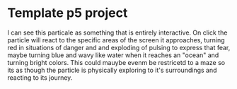 # Template p5 project

I can see this particale as something that is entirely interactive. On click the particle will react to the specific areas of the screen it approaches, turning red in situations of danger and and exploding of pulsing to express that fear, maybe turning blue and wavy like water when it reaches an "ocean" and turning bright colors. This could mauybe evenm be restricetd to a maze so its as though the particle is physically exploring to it's surroundings and reacting to its journey. 
